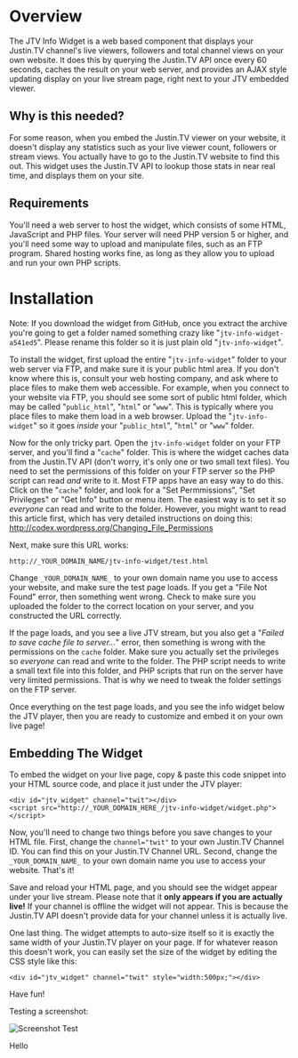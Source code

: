 # Overview

The JTV Info Widget is a web based component that displays your Justin.TV channel's live viewers, followers and total channel views on your own website.  It does this by querying the Justin.TV API once every 60 seconds, caches the result on your web server, and provides an AJAX style updating display on your live stream page, right next to your JTV embedded viewer.

## Why is this needed?

For some reason, when you embed the Justin.TV viewer on your website, it doesn't display any statistics such as your live viewer count, followers or stream views.  You actually have to go to the Justin.TV website to find this out.  This widget uses the Justin.TV API to lookup those stats in near real time, and displays them on your site.

## Requirements

You'll need a web server to host the widget, which consists of some HTML, JavaScript and PHP files.  Your server will need PHP version 5 or higher, and you'll need some way to upload and manipulate files, such as an FTP program.  Shared hosting works fine, as long as they allow you to upload and run your own PHP scripts.

# Installation

Note: If you download the widget from GitHub, once you extract the archive you're going to get a folder named something crazy like "`jtv-info-widget-a541ed5`".  Please rename this folder so it is just plain old "`jtv-info-widget`".

To install the widget, first upload the entire "`jtv-info-widget`" folder to your web server via FTP, and make sure it is your public html area.  If you don't know where this is, consult your web hosting company, and ask where to place files to make them web accessible.  For example, when you connect to your website via FTP, you should see some sort of public html folder, which may be called "`public_html`", "`html`" or "`www`".  This is typically where you place files to make them load in a web browser.  Upload the "`jtv-info-widget`" so it goes *inside* your "`public_html`", "`html`" or "`www`" folder.

Now for the only tricky part.  Open the `jtv-info-widget` folder on your FTP server, and you'll find a "`cache`" folder.  This is where the widget caches data from the Justin.TV API (don't worry, it's only one or two small text files).  You need to set the permissions of this folder on your FTP server so the PHP script can read *and* write to it.  Most FTP apps have an easy way to do this.  Click on the "`cache`" folder, and look for a "Set Permmissions", "Set Privileges" or "Get Info" button or menu item.  The easiest way is to set it so *everyone* can read and write to the folder.  However, you might want to read this article first, which has very detailed instructions on doing this: <http://codex.wordpress.org/Changing_File_Permissions>

Next, make sure this URL works:

	http://_YOUR_DOMAIN_NAME/jtv-info-widget/test.html

Change `_YOUR_DOMAIN_NAME_` to your own domain name you use to access your website, and make sure the test page loads.  If you get a "File Not Found" error, then something went wrong.  Check to make sure you uploaded the folder to the correct location on your server, and you constructed the URL correctly.

If the page loads, and you see a live JTV stream, but you also get a "*Failed to save cache file to server...*" error, then something is wrong with the permissions on the `cache` folder.  Make sure you actually set the privileges so *everyone* can read and write to the folder.  The PHP script needs to write a small text file into this folder, and PHP scripts that run on the server have very limited permissions.  That is why we need to tweak the folder settings on the FTP server.

Once everything on the test page loads, and you see the info widget below the JTV player, then you are ready to customize and embed it on your own live page!

## Embedding The Widget

To embed the widget on your live page, copy & paste this code snippet into your HTML source code, and place it just under the JTV player:

	<div id="jtv_widget" channel="twit"></div>
	<script src="http://_YOUR_DOMAIN_HERE_/jtv-info-widget/widget.php"></script>

Now, you'll need to change two things before you save changes to your HTML file.  First, change the `channel="twit"` to your own Justin.TV Channel ID.  You can find this on your Justin.TV Channel URL.  Second, change the `_YOUR_DOMAIN_NAME_` to your own domain name you use to access your website.  That's it!

Save and reload your HTML page, and you should see the widget appear under your live stream.  Please note that it **only appears if you are actually live!**  If your channel is offline the widget will not appear.  This is because the Justin.TV API doesn't provide data for your channel unless it is actually live.

One last thing.  The widget attempts to auto-size itself so it is exactly the same width of your Justin.TV player on your page.  If for whatever reason this doesn't work, you can easily set the size of the widget by editing the CSS style like this:

	<div id="jtv_widget" channel="twit" style="width:500px;"></div>

Have fun!

Testing a screenshot:

![Screenshot Test](https://pixlcore.com/software/cronicle/screenshots/edit-event.png)

Hello
